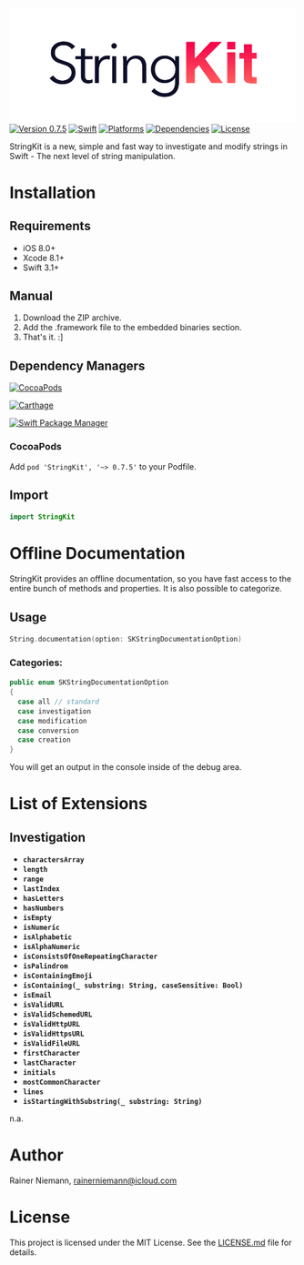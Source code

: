 ![StringKit Logo](Graphics/Logo.png)
[![Version 0.7.5](https://img.shields.io/badge/Version_0.7.5-unstable-orange.svg?style=flat)](#StringKit)
[![Swift](https://img.shields.io/badge/Swift-3.1-brightgreen.svg?style=flat)](https://swift.org)
[![Platforms](https://img.shields.io/badge/Platforms-iOS-brightgreen.svg?style=flat)](https://developer.apple.com)
[![Dependencies](https://img.shields.io/badge/Dependencies-0-brightgreen.svg?style=flat)](#StringKit)
[![License](https://img.shields.io/badge/License-MIT-brightgreen.svg?style=flat)](/LICENSE.md)

StringKit is a new, simple and fast way to investigate and modify strings in Swift - The next level of string manipulation.

# Installation
## Requirements
+ iOS 8.0+
+ Xcode 8.1+
+ Swift 3.1+

## Manual
1. Download the ZIP archive.
2. Add the .framework file to the embedded binaries section.
3. That's it. :]

## Dependency Managers
[![CocoaPods](https://img.shields.io/badge/Cocoa_Pods-supported-brightgreen.svg?style=flat)](#installation)

[![Carthage](https://img.shields.io/badge/Carthage-currently_not_supported-red.svg?style=flat)](#installation)

[![Swift Package Manager](https://img.shields.io/badge/Swift_Package_Manager-currently_not_supported-red.svg?style=flat)](#installation)

### CocoaPods
Add ```pod 'StringKit', '~> 0.7.5'``` to your Podfile.

## Import
```swift
import StringKit
```

# Offline Documentation
StringKit provides an offline documentation, so you have fast access to the entire bunch of methods and properties. It is also possible to categorize.

## Usage
```swift
String.documentation(option: SKStringDocumentationOption)
```

### Categories:
```swift
public enum SKStringDocumentationOption
{
  case all // standard
  case investigation
  case modification
  case conversion
  case creation
}
```

You will get an output in the console inside of the debug area.

# List of Extensions
## Investigation
+ **`charactersArray`**
+ **`length`**
+ **`range`**
+ **`lastIndex`**
+ **`hasLetters`**
+ **`hasNumbers`**
+ **`isEmpty`**
+ **`isNumeric`**
+ **`isAlphabetic`**
+ **`isAlphaNumeric`**
+ **`isConsistsOfOneRepeatingCharacter`**
+ **`isPalindrom`**
+ **`isContainingEmoji`**
+ **`isContaining(_ substring: String, caseSensitive: Bool)`**
+ **`isEmail`**
+ **`isValidURL`**
+ **`isValidSchemedURL`**
+ **`isValidHttpURL`**
+ **`isValidHttpsURL`**
+ **`isValidFileURL`**
+ **`firstCharacter`**
+ **`lastCharacter`**
+ **`initials`**
+ **`mostCommonCharacter`**
+ **`lines`**
+ **`isStartingWithSubstring(_ substring: String)`**

n.a.

# Author
Rainer Niemann, rainerniemann@icloud.com

# License
This project is licensed under the MIT License. See the [LICENSE.md](/LICENSE.md) file for details.
